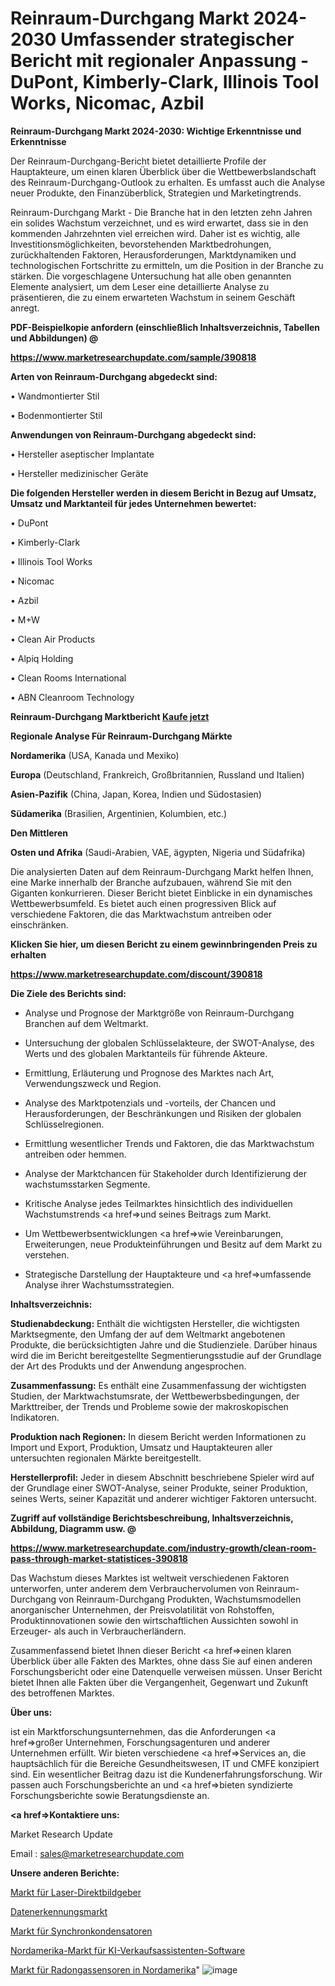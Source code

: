 # Reinraum-Durchgang Markt 2024-2030 Umfassender strategischer Bericht mit regionaler Anpassung - DuPont, Kimberly-Clark, Illinois Tool Works, Nicomac, Azbil

<strong>Reinraum-Durchgang Markt 2024-2030: Wichtige Erkenntnisse und Erkenntnisse</strong>

Der Reinraum-Durchgang-Bericht bietet detaillierte Profile der Hauptakteure, um einen klaren Überblick über die Wettbewerbslandschaft des Reinraum-Durchgang-Outlook zu erhalten. Es umfasst auch die Analyse neuer Produkte, den Finanzüberblick, Strategien und Marketingtrends.

Reinraum-Durchgang Markt - Die Branche hat in den letzten zehn Jahren ein solides Wachstum verzeichnet, und es wird erwartet, dass sie in den kommenden Jahrzehnten viel erreichen wird. Daher ist es wichtig, alle Investitionsmöglichkeiten, bevorstehenden Marktbedrohungen, zurückhaltenden Faktoren, Herausforderungen, Marktdynamiken und technologischen Fortschritte zu ermitteln, um die Position in der Branche zu stärken. Die vorgeschlagene Untersuchung hat alle oben genannten Elemente analysiert, um dem Leser eine detaillierte Analyse zu präsentieren, die zu einem erwarteten Wachstum in seinem Geschäft anregt.



<strong><b>PDF-Beispielkopie anfordern (einschließlich Inhaltsverzeichnis, Tabellen und Abbildungen) @ </b></strong>

<strong><a href=https://www.marketresearchupdate.com/sample/390818>

<strong>https://www.marketresearchupdate.com/sample/390818</u></a></strong></strong>



<strong>Arten von Reinraum-Durchgang abgedeckt sind:</strong>

• Wandmontierter Stil

• Bodenmontierter Stil



<strong>Anwendungen von Reinraum-Durchgang abgedeckt sind:</strong>

• Hersteller aseptischer Implantate

• Hersteller medizinischer Geräte



<strong>Die folgenden Hersteller werden in diesem Bericht in Bezug auf Umsatz, Umsatz und Marktanteil für jedes Unternehmen bewertet:</strong>

• DuPont

• Kimberly-Clark

• Illinois Tool Works

• Nicomac

• Azbil

• M+W

• Clean Air Products

• Alpiq Holding

• Clean Rooms International

• ABN Cleanroom Technology



<strong>Reinraum-Durchgang Marktbericht <a href=https://www.marketresearchupdate.com/buynow/390818>Kaufe jetzt</a></strong>



<strong>Regionale Analyse Für Reinraum-Durchgang Märkte</strong>



<strong>Nordamerika</strong> (USA, Kanada und Mexiko)



<strong>Europa</strong> (Deutschland, Frankreich, Großbritannien, Russland und Italien)



<strong>Asien-Pazifik</strong> (China, Japan, Korea, Indien und Südostasien)



<strong>Südamerika</strong> (Brasilien, Argentinien, Kolumbien, etc.)



<strong>Den Mittleren</strong> 

<strong>Osten und Afrika</strong> (Saudi-Arabien, VAE, ägypten, Nigeria und Südafrika)

Die analysierten Daten auf dem Reinraum-Durchgang Markt helfen Ihnen, eine Marke innerhalb der Branche aufzubauen, während Sie mit den Giganten konkurrieren. Dieser Bericht bietet Einblicke in ein dynamisches Wettbewerbsumfeld. Es bietet auch einen progressiven Blick auf verschiedene Faktoren, die das Marktwachstum antreiben oder einschränken.



<strong>Klicken Sie hier, um diesen Bericht zu einem gewinnbringenden Preis zu erhalten
</strong>

<strong><a href=https://www.marketresearchupdate.com/discount/390818>https://www.marketresearchupdate.com/discount/390818</b></u></strong></a>



<strong>Die Ziele des Berichts sind:</strong>

- Analyse und Prognose der Marktgröße von Reinraum-Durchgang Branchen auf dem Weltmarkt.

- Untersuchung der globalen Schlüsselakteure, der SWOT-Analyse, des Werts und des globalen Marktanteils für führende Akteure.

- Ermittlung, Erläuterung und Prognose des Marktes nach Art, Verwendungszweck und Region.

- Analyse des Marktpotenzials und -vorteils, der Chancen und Herausforderungen, der Beschränkungen und Risiken der globalen Schlüsselregionen.

- Ermittlung wesentlicher Trends und Faktoren, die das Marktwachstum antreiben oder hemmen.

- Analyse der Marktchancen für Stakeholder durch Identifizierung der wachstumsstarken Segmente.

- Kritische Analyse jedes Teilmarktes hinsichtlich des individuellen Wachstumstrends <a href=>und</a> seines Beitrags zum Markt.

- Um Wettbewerbsentwicklungen <a href=>wie</a> Vereinbarungen, Erweiterungen, neue Produkteinführungen und Besitz auf dem Markt zu verstehen.

- Strategische Darstellung der Hauptakteure und <a href=>umfas</a>sende Analyse ihrer Wachstumsstrategien.



<strong>Inhaltsverzeichnis:</strong>



<strong>Studienabdeckung:</strong> Enthält die wichtigsten Hersteller, die wichtigsten Marktsegmente, den Umfang der auf dem Weltmarkt angebotenen Produkte, die berücksichtigten Jahre und die Studienziele. Darüber hinaus wird die im Bericht bereitgestellte Segmentierungsstudie auf der Grundlage der Art des Produkts und der Anwendung angesprochen.



<strong>Zusammenfassung:</strong> Es enthält eine Zusammenfassung der wichtigsten Studien, der Marktwachstumsrate, der Wettbewerbsbedingungen, der Markttreiber, der Trends und Probleme sowie der makroskopischen Indikatoren.



<strong>Produktion nach Regionen:</strong> In diesem Bericht werden Informationen zu Import und Export, Produktion, Umsatz und Hauptakteuren aller untersuchten regionalen Märkte bereitgestellt.



<strong>Herstellerprofil:</strong> Jeder in diesem Abschnitt beschriebene Spieler wird auf der Grundlage einer SWOT-Analyse, seiner Produkte, seiner Produktion, seines Werts, seiner Kapazität und anderer wichtiger Faktoren untersucht.



<strong><b>Zugriff auf vollständige Berichtsbeschreibung, Inhaltsverzeichnis, Abbildung, Diagramm usw. @ </b></strong>

<strong><a href=https://www.marketresearchupdate.com/industry-growth/clean-room-pass-through-market-statistices-390818>https://www.marketresearchupdate.com/industry-growth/clean-room-pass-through-market-statistices-390818</a></strong>

Das Wachstum dieses Marktes ist weltweit verschiedenen Faktoren unterworfen, unter anderem dem Verbrauchervolumen von Reinraum-Durchgang von Reinraum-Durchgang Produkten, Wachstumsmodellen anorganischer Unternehmen, der Preisvolatilität von Rohstoffen, Produktinnovationen sowie den wirtschaftlichen Aussichten sowohl in Erzeuger- als auch in Verbraucherländern.

Zusammenfassend bietet Ihnen dieser Bericht <a href=>einen</a> klaren Überblick über alle Fakten des Marktes, ohne dass Sie auf einen anderen Forschungsbericht oder eine Datenquelle verweisen müssen. Unser Bericht bietet Ihnen alle Fakten über die Vergangenheit, Gegenwart und Zukunft des betroffenen Marktes.



<strong>Über uns:</strong>

 ist ein Marktforschungsunternehmen, das die Anforderungen <a href=>großer</a> Unternehmen, Forschungsagenturen und anderer Unternehmen erfüllt. Wir bieten verschiedene <a href=>Services</a> an, die hauptsächlich für die Bereiche Gesundheitswesen, IT und CMFE konzipiert sind. Ein wesentlicher Beitrag dazu ist die Kundenerfahrungsforschung. Wir passen auch Forschungsberichte an und <a href=>bieten</a> syndizierte Forschungsberichte sowie Beratungsdienste an.



<strong><a href=>Kontaktiere uns:</a></strong>

Market Research Update

Email : sales@marketresearchupdate.com



<strong>Unsere anderen Berichte:</strong>

<a href=https://www.linkedin.com/pulse/laser-direct-imagers-market-has-huge-growth-industry>Markt für Laser-Direktbildgeber</a>

<a href=https://www.linkedin.com/pulse/data-discovery-market-industry-analysis-segments>Datenerkennungsmarkt</a>

<a href=https://www.linkedin.com/pulse/synchronous-condenser-market-2023-remarking>Markt für Synchronkondensatoren</a>

<a href=https://www.linkedin.com/pulse/north-america-ai-sales-assistant-software-market>Nordamerika-Markt für KI-Verkaufsassistenten-Software</a>

<a href=https://www.linkedin.com/pulse/north-america-radon-gas-sensors-market-trends>Markt für Radongassensoren in Nordamerika</a>"
![image](https://github.com/Gayatrikarjule/Market-Analysis-361/assets/97346546/e2e4d8d1-40c6-41ac-9d44-536e9b1c1c36)
